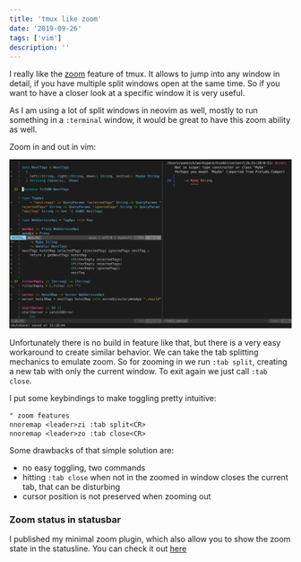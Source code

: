 ```yaml
---
title: 'tmux like zoom'
date: '2019-09-26'
tags: ['vim']
description: ''
---
```


I really like the [zoom](https://sanctum.geek.nz/arabesque/zooming-tmux-panes/) feature of tmux. It allows to jump into any window in detail, if you 
have multiple split windows open at the same time. So if you want to have a closer look at a specific window it is very useful.

As I am using a lot of split windows in neovim as well, mostly to run something in a `:terminal` window, it would be great to have this zoom ability as well.

Zoom in and out in vim:

![zoom](./vim_haskell_zoom_2.gif)

Unfortunately there is no build in feature like that, but there is a very easy workaround to create similar behavior.
We can take the tab splitting mechanics to emulate zoom. So for zooming in we run `:tab split`, creating a new tab with only the current window. To exit again we just call `:tab close`.

I put some keybindings to make toggling pretty intuitive:
```vim
" zoom features
nnoremap <leader>zi :tab split<CR>
nnoremap <leader>zo :tab close<CR>
```

Some drawbacks of that simple solution are:
  * no easy toggling, two commands
  * hitting `:tab close` when not in the zoomed in window closes the current tab, that can be disturbing
  * cursor position is not preserved when zooming out

### Zoom status in statusbar

I published my minimal zoom plugin, which also allow you to show the zoom state in the statusline.
You can check it out [here](https://github.com/yannick-cw/vimzoom)
